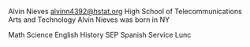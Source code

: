 Alvin Nieves
alvinn4392@hstat.org
High School of Telecommunications Arts and Technology Alvin Nieves was born in NY

Math
Science
English
History
SEP
Spanish
Service
Lunc
